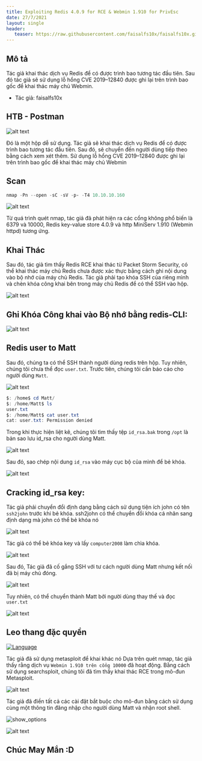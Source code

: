 ```yaml
---
title: Exploiting Redis 4.0.9 for RCE & Webmin 1.910 for PrivEsc
date: 27/7/2021
layout: single
header:
   teaser: https://raw.githubusercontent.com/faisalfs10x/faisalfs10x.github.io/master/asset/htbwriteup/linux/postman/intro.PNG
---
```



## Mô tả 
Tác giả  khai thác dịch vụ Redis để có được trình bao tương tác đầu tiên. Sau đó tác giả  sẽ sử dụng lỗ hổng CVE 2019–12840 được ghi lại trên trình bao gốc để khai thác máy chủ Webmin.
+ Tác giả: faisalfs10x


## HTB - Postman

![alt text](https://raw.githubusercontent.com/faisalfs10x/faisalfs10x.github.io/master/asset/htbwriteup/linux/postman/intro.PNG)

Đó là một hộp dễ sử dụng. Tác giả  sẽ khai thác dịch vụ Redis để có được trình bao tương tác đầu tiên. Sau đó, sẽ chuyển đến người dùng tiếp theo bằng cách xem xét thêm. Sử dụng lỗ hổng CVE 2019–12840 được ghi lại trên trình bao gốc để khai thác máy chủ Webmin
## Scan
```powershell
nmap -Pn --open -sC -sV -p- -T4 10.10.10.160 
```
![alt text](https://raw.githubusercontent.com/faisalfs10x/faisalfs10x.github.io/master/asset/htbwriteup/linux/postman/1.png)

Từ quá trình quét nmap, tác giả  đã phát hiện ra các cổng không phổ biến là 6379 và 10000, Redis key-value store 4.0.9 và http MiniServ 1.910 (Webmin httpd) tương ứng.

## Khai Thác 
Sau đó, tác giả  tìm thấy Redis RCE khai thác từ Packet Storm Security, có thể khai thác máy chủ Redis chưa được xác thực bằng cách ghi nội dung vào bộ nhớ của máy chủ Redis. Tác giả phải tạo khóa SSH của riêng mình và chèn khóa công khai bên trong máy chủ Redis để có thể SSH vào hộp.

![alt text](https://raw.githubusercontent.com/faisalfs10x/faisalfs10x.github.io/master/asset/htbwriteup/linux/postman/2.png)

## Ghi Khóa Công khai vào Bộ nhớ bằng redis-CLI:

![alt text](https://raw.githubusercontent.com/faisalfs10x/faisalfs10x.github.io/master/asset/htbwriteup/linux/postman/3.png)

## Redis user to Matt
Sau đó, chúng ta có thể SSH thành người dùng redis trên hộp. Tuy nhiên, chúng tôi chưa thể đọc `user.txt`. Trước tiên, chúng tôi cần báo cáo cho người dùng `Matt`.

![alt text](https://raw.githubusercontent.com/faisalfs10x/faisalfs10x.github.io/master/asset/htbwriteup/linux/postman/4.png)

```powershell
$: /home$ cd Matt/
$: /home/Matt$ ls
user.txt
$: /home/Matt$ cat user.txt
cat: user.txt: Permission denied
```
Trong khi thực hiện liệt kê, chúng tôi tìm thấy tệp `id_rsa.bak` trong `/opt` là bản sao lưu id_rsa cho người dùng Matt.

![alt text](https://raw.githubusercontent.com/faisalfs10x/faisalfs10x.github.io/master/asset/htbwriteup/linux/postman/6.png)

Sau đó, sao chép nội dung `id_rsa` vào máy cục bộ của mình để bẻ khóa.

![alt text](https://raw.githubusercontent.com/faisalfs10x/faisalfs10x.github.io/master/asset/htbwriteup/linux/postman/7.png)

## Cracking id_rsa key:

Tác giả  phải chuyển đổi định dạng bằng cách sử dụng tiện ích john có tên `ssh2john` trước khi bẻ khóa. ssh2john có thể chuyển đổi khóa cá nhân sang định dạng mà john có thể bẻ khóa nó

![alt text](https://raw.githubusercontent.com/faisalfs10x/faisalfs10x.github.io/master/asset/htbwriteup/linux/postman/8.png)

Tác giả  có thể bẻ khóa key và lấy `computer2008` làm chìa khóa.

![alt text](https://raw.githubusercontent.com/faisalfs10x/faisalfs10x.github.io/master/asset/htbwriteup/linux/postman/9.png)

Sau đó, Tác giả  đã cố gắng SSH với tư cách người dùng Matt nhưng kết nối đã bị máy chủ đóng.

![alt text](https://raw.githubusercontent.com/faisalfs10x/faisalfs10x.github.io/master/asset/htbwriteup/linux/postman/10.png)

Tuy nhiên,  có thể chuyển thành Matt bởi người dùng thay thế và đọc `user.txt`

![alt text](https://raw.githubusercontent.com/faisalfs10x/faisalfs10x.github.io/master/asset/htbwriteup/linux/postman/11.png)

## Leo thang đặc quyền

[![Language](https://img.shields.io/badge/Lang-msfconsole-blue.svg)](https://www.metasploit.com/)

Tác giả đã sử dụng metasploit để khai khác nó 
Dựa trên quét nmap, tác giả  thấy rằng dịch vụ `Webmin 1.910 trên cổng 10000` đã hoạt động. Bằng cách sử dụng searchsploit, chúng tôi đã tìm thấy khai thác RCE trong mô-đun Metasploit.

![alt text](https://raw.githubusercontent.com/faisalfs10x/faisalfs10x.github.io/master/asset/htbwriteup/linux/postman/12.png)

Tác giả  đã điền tất cả các cài đặt bắt buộc cho mô-đun bằng cách sử dụng cùng một thông tin đăng nhập cho người dùng Matt và nhận root shell.

![show_options](https://raw.githubusercontent.com/faisalfs10x/faisalfs10x.github.io/master/asset/htbwriteup/linux/postman/13.png)

![alt text](https://raw.githubusercontent.com/faisalfs10x/faisalfs10x.github.io/master/asset/htbwriteup/linux/postman/14.png)

## Chúc May Mắn :D
